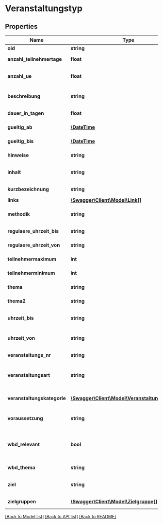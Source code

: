 # Veranstaltungstyp

## Properties
Name | Type | Description | Notes
------------ | ------------- | ------------- | -------------
**oid** | **string** | UUID des Datensatzes | 
**anzahl_teilnehmertage** | **float** | Die Anzahl der Teilnehmertage des Veranstaltungstyps | [optional] 
**anzahl_ue** | **float** | Die Anzahl der Unterrichtseinheiten des Veranstaltungstyps | [optional] 
**beschreibung** | **string** | Die Beschreibung des Veranstaltungstyps (HTML möglich) | [optional] 
**dauer_in_tagen** | **float** | Die Dauer in Tagen des Veranstaltungstyps | [optional] 
**gueltig_ab** | [**\DateTime**](\DateTime.md) | Der Gültigkeitsbeginn des Veranstaltungstyps | [optional] 
**gueltig_bis** | [**\DateTime**](\DateTime.md) | Das Gültigkeitsende des Veranstaltungstyps | [optional] 
**hinweise** | **string** | Hinweise zum Veranstaltungstyp | [optional] 
**inhalt** | **string** | Der Inhalt des Veranstaltungstyps (HTML möglich) | [optional] 
**kurzbezeichnung** | **string** | Die Kurzbezeichnung des Veranstaltungstyps | [optional] 
**links** | [**\Swagger\Client\Model\Link[]**](Link.md) |  | [optional] 
**methodik** | **string** | Die Methodik des Veranstaltungstyps (HTML möglich) | [optional] 
**regulaere_uhrzeit_bis** | **string** | Die Reguläre bis Uhrzeit des Veranstaltungstyps. | [optional] 
**regulaere_uhrzeit_von** | **string** | Die Reguläre von Uhrzeit des Veranstaltungstyps. | [optional] 
**teilnehmermaximum** | **int** | Das Teilnehmermaximum des Veranstaltungstyps | [optional] 
**teilnehmerminimum** | **int** | Das Teilnehmerminimum des Veranstaltungstyps | [optional] 
**thema** | **string** | Das Thema des Veranstaltungstyps | 
**thema2** | **string** | Thema 2 des Veranstaltungstyps | [optional] 
**uhrzeit_bis** | **string** | Die bis Uhrzeit des Veranstaltungstyps, am letzten Tag des Veranstaltungstyps. | [optional] 
**uhrzeit_von** | **string** | Die von Uhrzeit des Veranstaltungstyps, am ersten Tag des Veranstaltungstyps. | [optional] 
**veranstaltungs_nr** | **string** | Die Veranstaltungs-Nr. des Veranstaltungstyps | 
**veranstaltungsart** | **string** | Veranstaltungsart des Veranstaltungstyps, zulässig sind hier VIRTUELL und PRAESENZ. | [optional] 
**veranstaltungskategorie** | [**\Swagger\Client\Model\Veranstaltungskategorie**](Veranstaltungskategorie.md) | Die Kategorie, der der Veranstaltungstyp zugeordnet ist. | [optional] 
**voraussetzung** | **string** | Die Voraussetzungen für den Veranstaltungstyp (HTML möglich) | [optional] 
**wbd_relevant** | **bool** | Dieses Kennzeichen gibt an, ob der Veranstaltungstyp relevant für die Weiterbildungsdatenbank(WBD) ist | [optional] 
**wbd_thema** | **string** | Das WBD-Thema des Veranstaltungstyps | [optional] 
**ziel** | **string** | Die Ziele des Veranstaltungstyps (HTML möglich) | [optional] 
**zielgruppen** | [**\Swagger\Client\Model\Zielgruppe[]**](Zielgruppe.md) | Die Zielgruppen für den Veranstaltungstyp. | [optional] 

[[Back to Model list]](../README.md#documentation-for-models) [[Back to API list]](../README.md#documentation-for-api-endpoints) [[Back to README]](../README.md)


